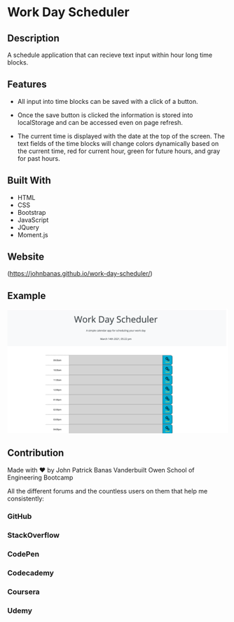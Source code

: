 # Work Day Scheduler

## Description

A schedule application that can recieve text input within hour long time blocks.

## Features

* All input into time blocks can be saved with a click of a button.

* Once the save button is clicked the information is stored into localStorage and can be accessed
even on page refresh.

* The current time is displayed with the date at the top of the screen.
The text fields of the time blocks will change colors dynamically based on the current time,
red for current hour, green for future hours, and gray for past hours.

## Built With

* HTML
* CSS
* Bootstrap
* JavaScript
* JQuery
* Moment.js

## Website
(https://johnbanas.github.io/work-day-scheduler/)

## Example
![Work day scheduler image](./assets/images/website-img-work-day.png)

## Contribution
Made with :heart: by John Patrick Banas 
Vanderbuilt Owen School of Engineering Bootcamp

All the different forums and the countless users on them that help me consistently: 
### GitHub
### StackOverflow
### CodePen
### Codecademy
### Coursera
### Udemy



